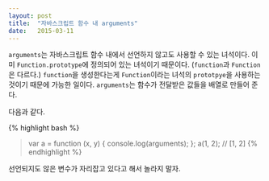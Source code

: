 ```yaml
---
layout: post
title:  "자바스크립트 함수 내 arguments"
date:   2015-03-11
---
```


```arguments```는 자바스크립트 함수 내에서 선언하지 않고도 사용할 수 있는 녀석이다. 이미 ```Function.prototype```에 정의되어 있는 녀석이기 때문이다. (```function```과 ```Function```은 다르다.) ```function```을 생성한다는게 ```Function```이라는 녀석의 ```prototpye```을 사용하는 것이기 때문에 가능한 일이다. ```arguments```는 함수가 전달받은 값들을 배열로 만들어 준다. 

다음과 같다.

{% highlight bash %}
> var a = function (x, y) { console.log(arguments); };
> a(1, 2);
// [1, 2]
{% endhighlight %}

선언되지도 않은 변수가 자리잡고 있다고 해서 놀라지 말자.